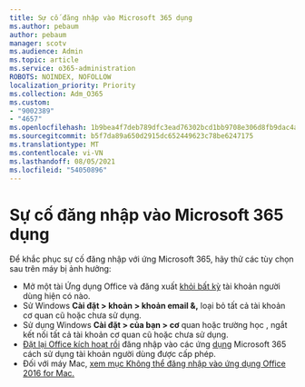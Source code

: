 ```yaml
---
title: Sự cố đăng nhập vào Microsoft 365 dụng
ms.author: pebaum
author: pebaum
manager: scotv
ms.audience: Admin
ms.topic: article
ms.service: o365-administration
ROBOTS: NOINDEX, NOFOLLOW
localization_priority: Priority
ms.collection: Adm_O365
ms.custom:
- "9002389"
- "4657"
ms.openlocfilehash: 1b9bea4f7deb789dfc3ead76302bcd1bb9708e306d8fb9dac4a9e7b8631bf9ed
ms.sourcegitcommit: b5f7da89a650d2915dc652449623c78be6247175
ms.translationtype: MT
ms.contentlocale: vi-VN
ms.lasthandoff: 08/05/2021
ms.locfileid: "54050896"
---
```

# <a name="issues-signing-into-microsoft-365-apps"></a>Sự cố đăng nhập vào Microsoft 365 dụng

Để khắc phục sự cố đăng nhập với ứng Microsoft 365, hãy thử các tùy chọn sau trên máy bị ảnh hưởng:

- Mở một tài Ứng dụng Office và đăng xuất [khỏi bất kỳ](https://go.microsoft.com/fwlink/?linkid=2114082) tài khoản người dùng hiện có nào.
- Sử Windows **Cài đặt > khoản > khoản email &,** loại bỏ tất cả tài khoản cơ quan cũ hoặc chưa sử dụng.
- Sử dụng Windows **Cài đặt > của bạn > cơ** quan hoặc trường học , ngắt kết nối tất cả tài khoản cơ quan cũ hoặc chưa sử dụng.
- [Đặt lại Office kích hoạt rồi](https://docs.microsoft.com/office365/troubleshoot/activation/reset-office-365-proplus-activation-state) đăng nhập vào các ứng [dụng](https://support.office.com/article/sign-in-to-office-b9582171-fd1f-4284-9846-bdd72bb28426) Microsoft 365 cách sử dụng tài khoản người dùng được cấp phép.
- Đối với máy Mac, [xem mục Không thể đăng nhập vào ứng dụng Office 2016 for Mac.](https://docs.microsoft.com/office365/troubleshoot/authentication/sign-in-to-office-2016-for-mac-fail)
